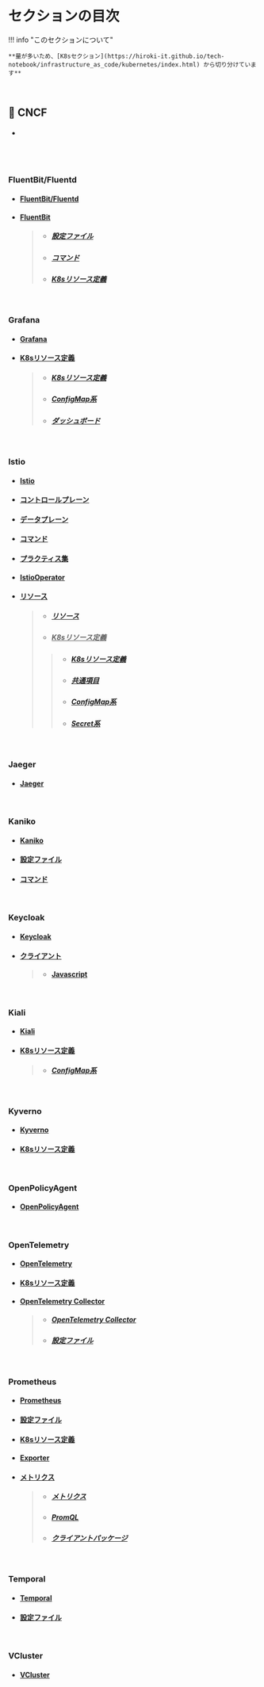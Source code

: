 # セクションの目次

!!! info "このセクションについて"

    **量が多いため、[K8sセクション](https://hiroki-it.github.io/tech-notebook/infrastructure_as_code/kubernetes/index.html) から切り分けています**

<br>

## 🌊 CNCF

* #### 

<br>

<br>

### FluentBit/Fluentd

* #### [FluentBit/Fluentd](https://hiroki-it.github.io/tech-notebook/infrastructure_as_code/infrastructure_as_code_kubernetes_cncf_project_fluentbit_fluentd.html)

* #### <u>FluentBit</u>
  > * ##### [設定ファイル](https://hiroki-it.github.io/tech-notebook/infrastructure_as_code/infrastructure_as_code_kubernetes_cncf_project_fluentbit_conf.html)
  > * ##### [コマンド](https://hiroki-it.github.io/tech-notebook/infrastructure_as_code/infrastructure_as_code_kubernetes_cncf_project_fluentbit_command.html)
  > * ##### [︎K8sリソース定義](https://hiroki-it.github.io/tech-notebook/infrastructure_as_code/infrastructure_as_code_kubernetes_cncf_project_fluentbit_resource_definition.html)

<br>

### Grafana

* #### [︎Grafana](https://hiroki-it.github.io/tech-notebook/infrastructure_as_code/infrastructure_as_code_kubernetes_cncf_project_grafana.html)

* #### <u>K8sリソース定義</u>
  > * ##### [︎K8sリソース定義](https://hiroki-it.github.io/tech-notebook/infrastructure_as_code/infrastructure_as_code_kubernetes_cncf_project_grafana_resource_definition.html)
  > * ##### [ConfigMap系](https://hiroki-it.github.io/tech-notebook/infrastructure_as_code/infrastructure_as_code_kubernetes_cncf_project_grafana_resource_definition_configmap.html)
  > * ##### [ダッシュボード](https://hiroki-it.github.io/tech-notebook/infrastructure_as_code/infrastructure_as_code_kubernetes_cncf_project_grafana_resource_definition_dashboard.html)

<br>

### Istio

* #### [︎Istio](https://hiroki-it.github.io/tech-notebook/infrastructure_as_code/infrastructure_as_code_kubernetes_cncf_project_istio.html)

* #### [コントロールプレーン](https://hiroki-it.github.io/tech-notebook/infrastructure_as_code/infrastructure_as_code_kubernetes_cncf_project_istio_control_plane.html)

* #### [データプレーン](https://hiroki-it.github.io/tech-notebook/infrastructure_as_code/infrastructure_as_code_kubernetes_cncf_project_istio_data_plane.html)

* #### [︎コマンド](https://hiroki-it.github.io/tech-notebook/infrastructure_as_code/infrastructure_as_code_kubernetes_cncf_project_istio_command.html)

* #### [︎プラクティス集](https://hiroki-it.github.io/tech-notebook/infrastructure_as_code/infrastructure_as_code_kubernetes_cncf_project_istio_practices.html)

* #### [︎IstioOperator](https://hiroki-it.github.io/tech-notebook/infrastructure_as_code/infrastructure_as_code_kubernetes_cncf_project_istio_operator_resource_definition.html)

* #### <u>リソース</u>
  > * ##### [︎リソース](https://hiroki-it.github.io/tech-notebook/infrastructure_as_code/infrastructure_as_code_kubernetes_cncf_project_istio_resource.html)
  > * ##### <u>K8sリソース定義</u>
  > > * ##### [︎K8sリソース定義](https://hiroki-it.github.io/tech-notebook/infrastructure_as_code/infrastructure_as_code_kubernetes_cncf_project_istio_resource_definition.html)
  > > * ##### [共通項目](https://hiroki-it.github.io/tech-notebook/infrastructure_as_code/infrastructure_as_code_kubernetes_cncf_project_istio_resource_definition_common.html)
  > > * ##### [ConfigMap系](https://hiroki-it.github.io/tech-notebook/infrastructure_as_code/infrastructure_as_code_kubernetes_cncf_project_istio_resource_definition_configmap.html)
  > > * ##### [Secret系](https://hiroki-it.github.io/tech-notebook/infrastructure_as_code/infrastructure_as_code_kubernetes_cncf_project_istio_resource_definition_secret.html)

<br>

### Jaeger

* #### [︎Jaeger](https://hiroki-it.github.io/tech-notebook/infrastructure_as_code/infrastructure_as_code_kubernetes_cncf_project_jaeger.html)

<br>

### Kaniko

* #### [Kaniko](https://hiroki-it.github.io/tech-notebook/infrastructure_as_code/infrastructure_as_code_kubernetes_cncf_project_kaniko.html)
* #### [設定ファイル](https://hiroki-it.github.io/tech-notebook/infrastructure_as_code/infrastructure_as_code_kubernetes_cncf_project_kaniko_conf.html)
* #### [コマンド](https://hiroki-it.github.io/tech-notebook/infrastructure_as_code/infrastructure_as_code_kubernetes_cncf_project_kaniko_command.html)

<br>

### Keycloak

* #### [Keycloak](https://hiroki-it.github.io/tech-notebook/infrastructure_as_code/infrastructure_as_code_kubernetes_cncf_project_keycloak.html)
* #### <u>クライアント</u>
  > * #### [Javascript](https://hiroki-it.github.io/tech-notebook/infrastructure_as_code/infrastructure_as_code_kubernetes_cncf_project_keycloak_client_package_javascript.html)

<br>

### Kiali

* #### [︎Kiali](https://hiroki-it.github.io/tech-notebook/infrastructure_as_code/infrastructure_as_code_kubernetes_cncf_project_kiali.html)
* #### <u>K8sリソース定義</u>
  > * ##### [ConfigMap系](https://hiroki-it.github.io/tech-notebook/infrastructure_as_code/infrastructure_as_code_kubernetes_cncf_project_kiali_resource_definition_configmap.html)

<br>

### Kyverno

* #### [Kyverno](https://hiroki-it.github.io/tech-notebook/infrastructure_as_code/infrastructure_as_code_kubernetes_cncf_project_kyverno.html)

* #### [︎K8sリソース定義](https://hiroki-it.github.io/tech-notebook/infrastructure_as_code/infrastructure_as_code_kubernetes_cncf_project_kyverno_resource_definition.html)

<br>

### OpenPolicyAgent

* #### [OpenPolicyAgent](https://hiroki-it.github.io/tech-notebook/infrastructure_as_code/infrastructure_as_code_kubernetes_cncf_project_open_policy_agent.html)

<br>

### OpenTelemetry

* #### [OpenTelemetry](https://hiroki-it.github.io/tech-notebook/infrastructure_as_code/infrastructure_as_code_kubernetes_cncf_project_open_telemetry.html)
* #### [K8sリソース定義](https://hiroki-it.github.io/tech-notebook/infrastructure_as_code/infrastructure_as_code_kubernetes_cncf_project_open_telemetry_resource_definition.html)
* #### <u>OpenTelemetry Collector</u>
  > * ##### [OpenTelemetry Collector](https://hiroki-it.github.io/tech-notebook/infrastructure_as_code/infrastructure_as_code_kubernetes_cncf_project_open_telemetry_collector.html)
  > * ##### [設定ファイル](https://hiroki-it.github.io/tech-notebook/infrastructure_as_code/infrastructure_as_code_kubernetes_cncf_project_open_telemetry_collector_config.html)

<br>

### Prometheus

* #### [︎Prometheus](https://hiroki-it.github.io/tech-notebook/infrastructure_as_code/infrastructure_as_code_kubernetes_cncf_project_prometheus.html)

* #### [設定ファイル](https://hiroki-it.github.io/tech-notebook/infrastructure_as_code/infrastructure_as_code_kubernetes_cncf_project_prometheus_conf.html)

* #### [︎K8sリソース定義](https://hiroki-it.github.io/tech-notebook/infrastructure_as_code/infrastructure_as_code_kubernetes_cncf_project_prometheus_resource_definition.html)

* #### [Exporter](https://hiroki-it.github.io/tech-notebook/infrastructure_as_code/infrastructure_as_code_kubernetes_cncf_project_prometheus_exporter.html)

* #### <u>メトリクス</u>
  > * ##### [メトリクス](https://hiroki-it.github.io/tech-notebook/infrastructure_as_code/infrastructure_as_code_kubernetes_cncf_project_prometheus_metrics.html)
  > * ##### [︎PromQL](https://hiroki-it.github.io/tech-notebook/infrastructure_as_code/infrastructure_as_code_kubernetes_cncf_project_prometheus_metrics_promql.html)
  > * ##### [クライアントパッケージ](https://hiroki-it.github.io/tech-notebook/infrastructure_as_code/infrastructure_as_code_kubernetes_cncf_project_prometheus_metrics_client_package.html)

<br>

### Temporal

* #### [Temporal](https://hiroki-it.github.io/tech-notebook/infrastructure_as_code/infrastructure_as_code_kubernetes_cncf_project_temporal.html)
* #### [設定ファイル](https://hiroki-it.github.io/tech-notebook/infrastructure_as_code/infrastructure_as_code_kubernetes_cncf_project_temporal_conf.html)

<br>

### VCluster

* #### [VCluster](https://hiroki-it.github.io/tech-notebook/infrastructure_as_code/infrastructure_as_code_kubernetes_cncf_project_vcluster.html)

<br>
